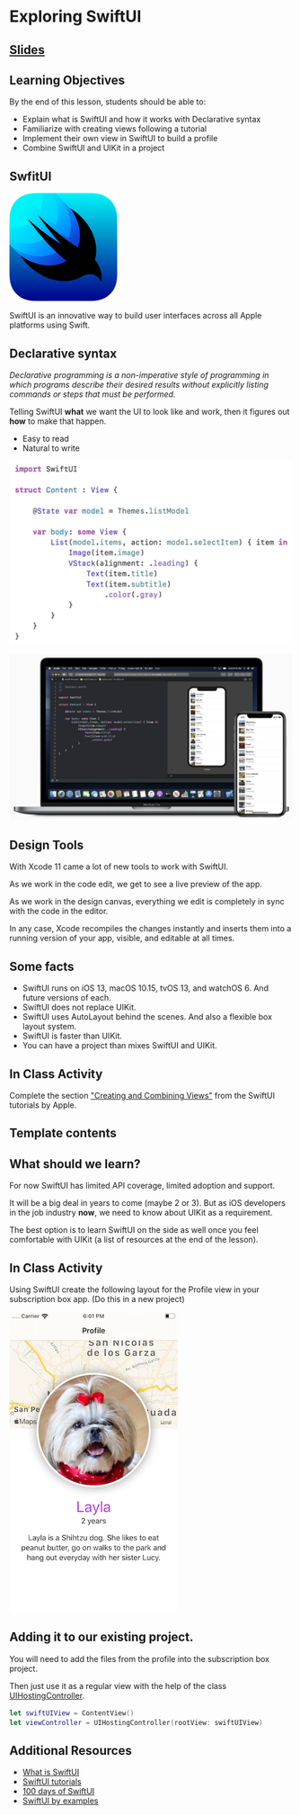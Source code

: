 # Exploring SwiftUI

## [Slides](https://make-school-courses.github.io/MOB-1.2-Introduction-to-iOS-Development/Slides/11-SwfitUI/README.html ':ignore')

<!-- > -->

## Learning Objectives

By the end of this lesson, students should be able to:

- Explain what is SwiftUI and how it works with Declarative syntax
- Familiarize with creating views following a tutorial
- Implement their own view in SwiftUI to build a profile
- Combine SwiftUI and UIKit in a project

<!-- > -->

## SwfitUI

![swiftui](assets/swiftui.png)

SwiftUI is an innovative way to build user interfaces across all Apple platforms using Swift.  

<!-- > -->

## Declarative syntax

*Declarative programming is a non-imperative style of programming in which programs describe their desired results without explicitly listing commands or steps that must be performed.*

Telling SwiftUI **what** we want the UI to look like and work, then it figures out **how** to make that happen.  

- Easy to read
- Natural to write

<!-- > -->

![codeExample](assets/codeExample.png)

<!-- > -->

![table](assets/table.png)

<!-- > -->

## Design Tools

With Xcode 11 came a lot of new tools to work with SwiftUI.

As we work in the code edit, we get to see a live preview of the app.

As we work in the design canvas, everything we edit is completely in sync with the code in the editor.

In any case, Xcode recompiles the changes instantly and inserts them into a running version of your app, visible, and editable at all times.

<!-- > -->

## Some facts

- SwiftUI runs on iOS 13, macOS 10.15, tvOS 13, and watchOS 6. And future versions of each.
- SwiftUI does not replace UIKit.
- SwiftUI uses AutoLayout behind the scenes. And also a flexible box layout system.
- SwiftUI is faster than UIKit.
- You can have a project than mixes SwiftUI and UIKit.

<!-- > -->

## In Class Activity

Complete the section ["Creating and Combining Views"](https://developer.apple.com/tutorials/swiftui/creating-and-combining-views) from the SwiftUI tutorials by Apple.

<!-- > -->

## Template contents



<!-- > -->

## What should we learn?

For now SwiftUI has limited API coverage, limited adoption and support.

It will be a big deal in years to come (maybe 2 or 3). But as iOS developers in the job industry **now**, we need to know about UIKit as a requirement.

The best option is to learn SwiftUI on the side as well once you feel comfortable with UIKit (a list of resources at the end of the lesson).

<!-- > -->

## In Class Activity

Using SwiftUI create the following layout for the Profile view in your subscription box app. (Do this in a new project)

![profile](assets/profile.png)

<!-- > -->

## Adding it to our existing project.

You will need to add the files from the profile into the subscription box project.

Then just use it as a regular view with the help of the class [UIHostingController](https://developer.apple.com/documentation/swiftui/uihostingcontroller).

```swift
let swiftUIView = ContentView()
let viewController = UIHostingController(rootView: swiftUIView)
```

<!-- > -->

## Additional Resources

- [What is SwiftUI](https://developer.apple.com/xcode/swiftui/)
- [SwiftUI tutorials](https://developer.apple.com/tutorials/swiftui/tutorials)
- [100 days of SwiftUI](https://www.hackingwithswift.com/100/swiftui)
- [SwiftUI by examples](https://www.hackingwithswift.com/quick-start/swiftui)
